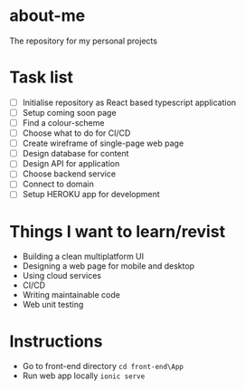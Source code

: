 # about-me
The repository for my personal projects

# Task list
- [ ] Initialise repository as React based typescript application
- [ ] Setup coming soon page
- [ ] Find a colour-scheme
- [ ] Choose what to do for CI/CD
- [ ] Create wireframe of single-page web page
- [ ] Design database for content
- [ ] Design API for application
- [ ] Choose backend service
- [ ] Connect to domain
- [ ] Setup HEROKU app for development

# Things I want to learn/revist
- Building a clean multiplatform UI
- Designing a web page for mobile and desktop
- Using cloud services
- CI/CD
- Writing maintainable code
- Web unit testing

# Instructions
- Go to front-end directory `cd front-end\App`
- Run web app locally `ionic serve`
